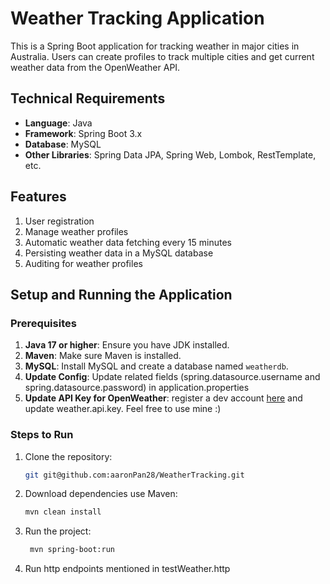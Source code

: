 # Weather Tracking Application

This is a Spring Boot application for tracking weather in major cities in Australia. Users can create profiles to track multiple cities and get current weather data from the OpenWeather API.

## Technical Requirements

- **Language**: Java
- **Framework**: Spring Boot 3.x
- **Database**: MySQL
- **Other Libraries**: Spring Data JPA, Spring Web, Lombok, RestTemplate, etc.

## Features

1. User registration
2. Manage weather profiles
3. Automatic weather data fetching every 15 minutes
4. Persisting weather data in a MySQL database
5. Auditing for weather profiles

## Setup and Running the Application

### Prerequisites

1. **Java 17 or higher**: Ensure you have JDK installed.
2. **Maven**: Make sure Maven is installed.
3. **MySQL**: Install MySQL and create a database named `weatherdb`.
4. **Update Config**: Update related fields (spring.datasource.username and spring.datasource.password) in application.properties
5. **Update API Key for OpenWeather**: register a dev account [here](https://openweathermap.org) and update weather.api.key. Feel free to use mine :)

### Steps to Run

1. Clone the repository:
   ```bash
   git git@github.com:aaronPan28/WeatherTracking.git
   ```
2. Download dependencies use Maven:
   ```bash
   mvn clean install
   ```
3. Run the project:
   ```bash
    mvn spring-boot:run
   ```
4. Run http endpoints mentioned in testWeather.http